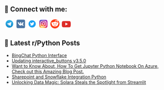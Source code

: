## 🔎 Connect with me:
[<img src="https://github.com/bullbesh/bullbesh/blob/main/images/Telegram.png" width="32" height="32" />](https://t.me/bullbesh)
[<img src="https://github.com/bullbesh/bullbesh/blob/main/images/VK.png" width="32" height="32" />](https://vk.com/bullbesh)
[<img src="https://github.com/bullbesh/bullbesh/blob/main/images/Twitter.png" width="32" height="32" />](https://twitter.com/bullbesh1)
[<img src="https://github.com/bullbesh/bullbesh/blob/main/images/Instagram.png" width="32" height="32" />](https://www.instagram.com/bullbesh)
[<img src="https://github.com/bullbesh/bullbesh/blob/main/images/Reddit.png" width="32" height="32" />](https://www.reddit.com/user/bullbesh)
[<img src="https://github.com/bullbesh/bullbesh/blob/main/images/YouTube.png" width="32" height="32" />](https://www.youtube.com/channel/UCtfjRs6uzgq5mfm8S06WTcg)

## 📕 Latest r/Python Posts
<!-- BLOG-POST-LIST:START -->
- [BingChat Python Interface](https://www.reddit.com/r/Python/comments/176bxli/bingchat_python_interface/)
- [Updating interactive_buttons v3.5.0](https://www.reddit.com/r/Python/comments/176b8oi/updating_interactive_buttons_v350/)
- [Want to Know About, How To Get Jupyter Python Notebook On Azure, Check out this Amazing Blog Post.](https://www.reddit.com/r/Python/comments/1766dy6/want_to_know_about_how_to_get_jupyter_python/)
- [Sharepoint and Snowflake Integration Python](https://www.reddit.com/r/Python/comments/1764vmh/sharepoint_and_snowflake_integration_python/)
- [Unlocking Data Magic: Solara Steals the Spotlight from Streamlit](https://www.reddit.com/r/Python/comments/1764o5t/unlocking_data_magic_solara_steals_the_spotlight/)
<!-- BLOG-POST-LIST:END -->
